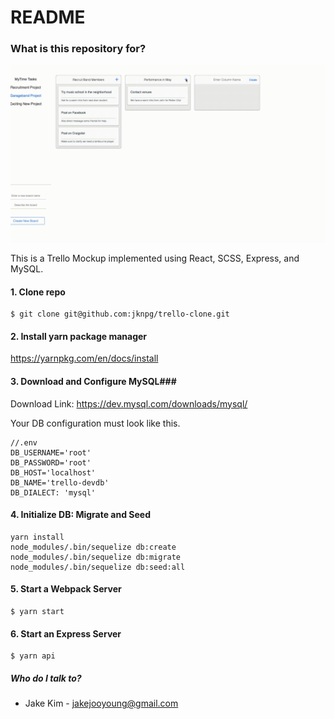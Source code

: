 # README #

### What is this repository for? ###

![alt text](trello-clone.gif)

This is a Trello Mockup implemented using React, SCSS, Express, and MySQL.

#### 1. Clone repo ###

```
$ git clone git@github.com:jknpg/trello-clone.git
```

#### 2. Install yarn package manager ###

https://yarnpkg.com/en/docs/install

#### 3. Download and Configure MySQL###

Download Link: https://dev.mysql.com/downloads/mysql/

Your DB configuration must look like this. 

```
//.env
DB_USERNAME='root'
DB_PASSWORD='root'
DB_HOST='localhost'
DB_NAME='trello-devdb'
DB_DIALECT: 'mysql'
```

#### 4. Initialize DB: Migrate and Seed  ###

```
yarn install
node_modules/.bin/sequelize db:create
node_modules/.bin/sequelize db:migrate
node_modules/.bin/sequelize db:seed:all

```

#### 5. Start a Webpack Server ###

```
$ yarn start
```


#### 6. Start an Express Server ###
```
$ yarn api 
```


##### Who do I talk to? ####
* Jake Kim - jakejooyoung@gmail.com